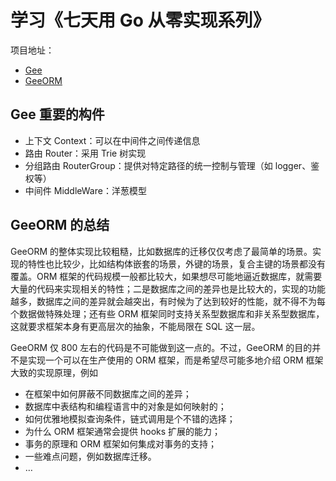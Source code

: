 # 学习《七天用 Go 从零实现系列》

项目地址：
- [Gee](https://geektutu.com/post/gee.html)
- [GeeORM](https://geektutu.com/post/geeorm.html)

## Gee 重要的构件

- 上下文 Context：可以在中间件之间传递信息
- 路由 Router：采用 Trie 树实现
- 分组路由 RouterGroup：提供对特定路径的统一控制与管理（如 logger、鉴权等）
- 中间件 MiddleWare：洋葱模型

## GeeORM 的总结

GeeORM 的整体实现比较粗糙，比如数据库的迁移仅仅考虑了最简单的场景。实现的特性也比较少，比如结构体嵌套的场景，外键的场景，复合主键的场景都没有覆盖。ORM 框架的代码规模一般都比较大，如果想尽可能地逼近数据库，就需要大量的代码来实现相关的特性；二是数据库之间的差异也是比较大的，实现的功能越多，数据库之间的差异就会越突出，有时候为了达到较好的性能，就不得不为每个数据做特殊处理；还有些 ORM 框架同时支持关系型数据库和非关系型数据库，这就要求框架本身有更高层次的抽象，不能局限在 SQL 这一层。

GeeORM 仅 800 左右的代码是不可能做到这一点的。不过，GeeORM 的目的并不是实现一个可以在生产使用的 ORM 框架，而是希望尽可能多地介绍 ORM 框架大致的实现原理，例如

- 在框架中如何屏蔽不同数据库之间的差异；
- 数据库中表结构和编程语言中的对象是如何映射的；
- 如何优雅地模拟查询条件，链式调用是个不错的选择；
- 为什么 ORM 框架通常会提供 hooks 扩展的能力；
- 事务的原理和 ORM 框架如何集成对事务的支持；
- 一些难点问题，例如数据库迁移。
- …